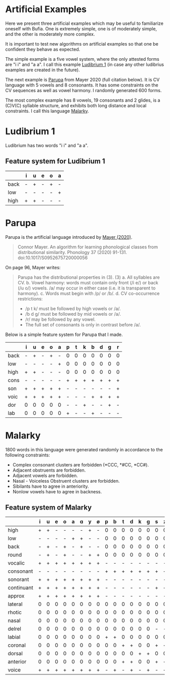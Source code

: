 # Artificial Examples

Here we present three artificial examples which may be useful to
familiarize oneself with Bufia.  One is extremely simple, one is of
moderately simple, and the other is moderately more complex.

It is important to test new algorithms on artificial examples so that
one be confident they behave as expected.

The simple example is a five vowel system, where the only attested
forms are "i i" and "a a".  I call this example [Ludibrium
1](#ludibrium-1) (in case any other ludibrius examples are created in
the future).

The next example is [Parupa](#parupa) from Mayer 2020 (full citation
below). It is CV language with 5 vowels and 8 consonants. It has some
constraints on the CV sequences as well as vowel harmony. I randomly
generated 600 forms.

The most complex example has 8 vowels, 19 consonants and 2 glides, is
a (C)V(C) syllable structure, and exhibits both long distance and
local constraints. I call this language [Malarky](#malarky).

# Ludibrium 1

Ludibrium has two words "i i" and "a a".

## Feature system for Ludibrium 1

|      | i | u | e | o | a |
|------|---|---|---|---|---|
| back | - | + | - | + | - |
| low  | - | - | - | - | + |
| high | + | + | - | - | - |


# Parupa

Parupa is the artificial language introduced by [Mayer (2020)](doi:10.1017/S0952675720000056).

> Connor Mayer. An algorithm for learning phonological classes from
> distributional similarity.  Phonology 37 (2020)
> 91-131. doi:10.1017/S0952675720000056

On page 96, Mayer writes:

> Parupa has the distributional properties in (3).
> (3) a. All syllables are CV.
>     b. Vowel harmony: words must contain only front (/i e/) or back (/u o/)
>        vowels. /a/ may occur in either case (i.e. it is transparent to harmony).
>     c. Words must begin with /p/ or /b/.
> d. CV co-occurrence restrictions:
>    * /p t k/ must be followed by high vowels or /a/.
>    * /b d g/ must be followed by mid vowels or /a/.
>    * /r/ may be followed by any vowel.
>    * The full set of consonants is only in contrast before /a/.

Below is a simple feature system for Parupa that I made.

|      | i | u | e | o | a | p | t | k | b | d | g | r |
|------|---|---|---|---|---|---|---|---|---|---|---|---|
| back | - | + | - | + | - | 0 | 0 | 0 | 0 | 0 | 0 | 0 |
| low  | - | - | - | - | + | 0 | 0 | 0 | 0 | 0 | 0 | 0 |
| high | + | + | - | - | - | 0 | 0 | 0 | 0 | 0 | 0 | 0 |
| cons | - | - | - | - | - | + | + | + | + | + | + | + |
| son  | + | + | + | + | + | - | - | - | - | - | - | + |
| voic | + | + | + | + | + | - | - | - | + | + | + | + |
| dor  | 0 | 0 | 0 | 0 | 0 | - | - | + | - | - | + | - |
| lab  | 0 | 0 | 0 | 0 | 0 | + | - | - | + | - | - | - |



# Malarky

1800 words in this language were generated randomly in accordance to the
following constraints:
  - Complex consonant clusters are forbidden (*CCC, *#CC, *CC#).
  - Adjacent obstruents are forbidden.
  - Adjacent vowels are forbidden.
  - Nasal - Voiceless Obstruent clusters are forbidden.
  - Sibilants have to agree in anteriority.
  - Nonlow vowels have to agree in backness.


## Feature system of Malarky
|            | i | u | e | o | a | ɑ | y | ø | p | b | t | d | k | g | s | z | ʃ | ʒ | ts | dz | tʃ | dʒ | m | n | ŋ | l | r | j | w |
|------------|---|---|---|---|---|---|---|---|---|---|---|---|---|---|---|---|---|---|----|----|----|----|---|---|---|---|---|---|---|
| high       | + | + | - | - | - | - | + | - | 0 | 0 | 0 | 0 | 0 | 0 | 0 | 0 | 0 | 0 | 0  | 0  | 0  | 0  | 0 | 0 | 0 | 0 | 0 | 0 | 0 |
| low        | - | - | - | - | + | + | - | - | 0 | 0 | 0 | 0 | 0 | 0 | 0 | 0 | 0 | 0 | 0  | 0  | 0  | 0  | 0 | 0 | 0 | 0 | 0 | 0 | 0 |
| back       | - | + | - | + | - | + | - | - | 0 | 0 | 0 | 0 | 0 | 0 | 0 | 0 | 0 | 0 | 0  | 0  | 0  | 0  | 0 | 0 | 0 | 0 | 0 | 0 | 0 |
| round      | - | + | - | + | - | - | + | + | 0 | 0 | 0 | 0 | 0 | 0 | 0 | 0 | 0 | 0 | 0  | 0  | 0  | 0  | 0 | 0 | 0 | 0 | 0 | 0 | 0 |
| vocalic    | + | + | + | + | + | + | + | + | - | - | - | - | - | - | - | - | - | - | -  | -  | -  | -  | - | - | - | - | - | - | - |
| consonant  | - | - | - | - | - | - | - | - | + | + | + | + | + | + | + | + | + | + | +  | +  | +  | +  | + | + | + | + | + | - | - |
| sonorant   | + | + | + | + | + | + | + | + | - | - | - | - | - | - | - | - | - | - | -  | -  | -  | -  | + | + | + | + | + | + | + |
| continuant | + | + | + | + | + | + | + | + | - | - | - | - | - | - | + | + | + | + | +  | +  | +  | +  | - | - | - | + | + | + | + |
| approx     | + | + | + | + | + | + | + | + | - | - | - | - | - | - | - | - | - | - | -  | -  | -  | -  | - | - | - | + | + | + | + |
| lateral    | 0 | 0 | 0 | 0 | 0 | 0 | 0 | 0 | 0 | 0 | 0 | 0 | 0 | 0 | 0 | 0 | 0 | 0 | 0  | 0  | 0  | 0  | 0 | 0 | 0 | + | 0 | 0 | 0 |
| rhotic     | 0 | 0 | 0 | 0 | 0 | 0 | 0 | 0 | 0 | 0 | 0 | 0 | 0 | 0 | 0 | 0 | 0 | 0 | 0  | 0  | 0  | 0  | 0 | 0 | 0 | 0 | + | 0 | 0 |
| nasal      | 0 | 0 | 0 | 0 | 0 | 0 | 0 | 0 | 0 | 0 | 0 | 0 | 0 | 0 | 0 | 0 | 0 | 0 | 0  | 0  | 0  | 0  | + | + | + | 0 | 0 | 0 | 0 |
| delrel     | 0 | 0 | 0 | 0 | 0 | 0 | 0 | 0 | 0 | 0 | 0 | 0 | 0 | 0 | - | - | - | - | +  | +  | +  | +  | 0 | 0 | 0 | 0 | 0 | 0 | 0 |
| labial     | 0 | 0 | 0 | 0 | 0 | 0 | 0 | 0 | + | + | 0 | 0 | 0 | 0 | 0 | 0 | 0 | 0 | 0  | 0  | 0  | 0  | + | 0 | 0 | 0 | 0 | 0 | + |
| coronal    | 0 | 0 | 0 | 0 | 0 | 0 | 0 | 0 | 0 | 0 | + | + | 0 | 0 | + | + | + | + | +  | +  | +  | +  | 0 | + | 0 | + | + | + | 0 |
| dorsal     | 0 | 0 | 0 | 0 | 0 | 0 | 0 | 0 | 0 | 0 | 0 | 0 | + | + | 0 | 0 | 0 | 0 | 0  | 0  | 0  | 0  | 0 | 0 | + | 0 | 0 | 0 | 0 |
| anterior   | 0 | 0 | 0 | 0 | 0 | 0 | 0 | 0 | 0 | 0 | + | + | 0 | 0 | + | + | - | - | +  | +  | -  | -  | 0 | + | 0 | + | - | - | 0 |
| voice      | + | + | + | + | + | + | + | + | - | + | - | + | - | + | - | + | - | + | -  | +  | -  | +  | + | + | + | + | + | + | + |
